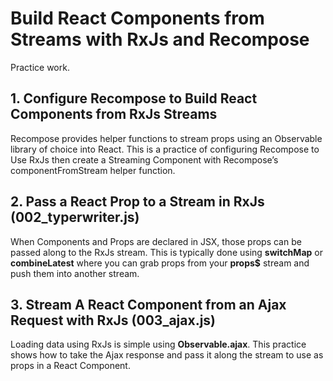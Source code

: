 # Build React Components from Streams with RxJs and Recompose
Practice work.

## 1. Configure Recompose to Build React Components from RxJs Streams
Recompose provides helper functions to stream props using an Observable library of choice into React. This is a practice of configuring Recompose to Use RxJs then create a Streaming Component with Recompose’s componentFromStream helper function.

## 2. Pass a React Prop to a Stream in RxJs (002_typerwriter.js)
When Components and Props are declared in JSX, those props can be passed along to the RxJs stream. This is typically done using **switchMap** or **combineLatest** where you can grab props from your **props$** stream and push them into another stream.

## 3. Stream A React Component from an Ajax Request with RxJs (003_ajax.js)
Loading data using RxJs is simple using **Observable.ajax**. This practice shows how to take the Ajax response and pass it along the stream to use as props in a React Component.